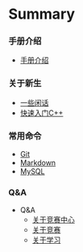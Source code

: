 # Summary

### 手册介绍
* [手册介绍](/README.md)

### 关于新生
<!-- * 关于新生 -->
* [一些闲话](/Freshman/Some-Words.md)
* [快速入门C++](/Freshman/Quick-Start-C.md)


### 常用命令
<!-- * 常用 -->
* [Git](/Common-Command/Git.md)
* [Markdown](/Common-Command/Markdown.md)
* [MySQL](/Common-Command/MySQL.md)


### Q&A
<!-- * Q&A -->
* Q&A
    * [关于竞赛中心](/QA/About-Competition-Center.md)
    * [关于竞赛](/QA/About-Competiton.md)
    * [关于学习](/QA/About-Study.md)
